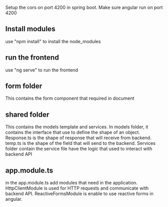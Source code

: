 Setup the cors on port 4200 in spring boot. Make sure angular run on port 4200

## Install modules
use "npm install" to install the node_modules

## run the frontend
use "ng serve" to run the frontend

## form folder
This contains the form component that required in document

## shared folder
This contains the models template and services. In models folder, it contains the interface that use to define the shape of an object. Response.ts is the shape of response that will receive from backend. temp.ts is the shape of the field that will send to the backend. Services folder contain the service file have the logic that used to interact with backend API

## app.module.ts
in the app.module.ts add modules that need in the application. HttpClientModule is used for HTTP requests and communicate with backend API. ReactiveFormsModule is enable to use reactive forms in angular.